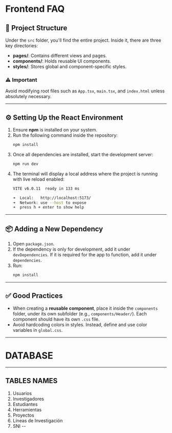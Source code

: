 # Frontend FAQ

## 📂 Project Structure
Under the `src` folder, you'll find the entire project. Inside it, there are three key directories:
- **pages/**: Contains different views and pages.
- **components/**: Holds reusable UI components.
- **styles/**: Stores global and component-specific styles.

### ⚠️ Important
Avoid modifying root files such as `App.tsx`, `main.tsx`, and `index.html` unless absolutely necessary.

---

## ⚙️ Setting Up the React Environment
1. Ensure **npm** is installed on your system.
2. Run the following command inside the repository:
   ```sh
   npm install
   ```
3. Once all dependencies are installed, start the development server:
   ```sh
   npm run dev
   ```
4. The terminal will display a local address where the project is running with live reload enabled:
   ```sh
   VITE v6.0.11  ready in 133 ms

   ➜  Local:   http://localhost:5173/
   ➜  Network: use --host to expose
   ➜  press h + enter to show help
   ```

---

## 📦 Adding a New Dependency
1. Open `package.json`.
2. If the dependency is only for development, add it under `devDependencies`. If it is required for the app to function, add it under `dependencies`.
3. Run:
   ```sh
   npm install
   ```

---

## ✅ Good Practices
- When creating a **reusable component**, place it inside the `components` folder, under its own subfolder (e.g., `components/Header/`). Each component should have its own `.css` file.
- Avoid hardcoding colors in styles. Instead, define and use color variables in `global.css`.

---

# DATABASE 

---
## TABLES NAMES
1. Usuarios
2. Investigadores
3. Estudiantes
4. Herramientas
5. Proyectos
6. Líneas de Investigación
7. SNI
--
